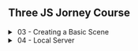 ## Three JS Jorney Course

<details>
<summary>&nbsp;03 - Creating a Basic Scene</summary>

- Creating objects with materials and geometries.
- Adding objects to the scene.
- Adding a camera to the scene.
    - Moving the camera.
- Creating a canvas to render the scene.
- Adding a renderer to the canvas.

</details>
<details>
<summary>&nbsp;04 - Local Server</summary>

- Creating objects with materials and geometries.
- Adding objects to the scene.
- Adding a camera to the scene.
    - Moving the camera.
- Creating a canvas to render the scene.
- Adding a renderer to the canvas.

</details>
